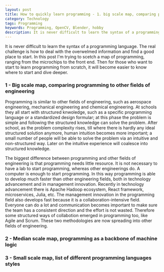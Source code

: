 ```yaml
---
layout: post
title: How to quickly learn programming - 1. big scale map, comparing programming to other fields of engineering
category: Technology
tags: Programming
keywords: Programming, OpenCV, Blender, hobby
description: It is never difficult to learn the syntax of a programming language. The real challenge is how to deal with the overwelmed information and find a good place to start. In this post I'm trying to scetch a map of programming, ranging from the microchips to the front end. Then for those who want to start to learn programming from scratch, it will become easier to know where to start and dive deeper.
---
```


It is never difficult to learn the syntax of a programming language. The real challenge is how to deal with the overwelmed information and find a good place to start. In this post I'm trying to scetch a map of programming, ranging from the microchips to the front end. Then for those who want to start to learn programming from scratch, it will become easier to know where to start and dive deeper.

### 1 - Big scale map, comparing programming to other fields of engineering
Programming is similar to other fields of engineering, such as aerospace engineering, mechanical engineering and chemical engineering. At schools they all start with structured knwoledge, such as a specific programming language or a standardized design formular; at this phase the problem is simple and following the structured knowledge can solve the problem. After school, as the problem complexity rises, till where there is hardly any ideal structured solution anymore, human intuition becomes more important; a small number of people will be able to solve the problem via an intuitive and non-structured way. Later on the intuitive experience will coalesce into structured knowledge.

The biggest difference between programming and other fields of engineering is that programming needs little resource. It is not necessary to have a lab to start programming, whereas other engineerings do. A computer is enough to start programming. In this way programming is able to develop much faster than other engineering fields, both in technology advancement and in management innovation. Recently in technology advancement there is Apache Hadoop ecosystem, React framework, microservices, Julia, etc. The management innovation in the programming field also develops fast because it is a collaboration-intensive field. Everyone can do a lot and communication becomes important to make sure the team has a consistent direction and the effort is not wasted. Therefore some structured ways of collabotion emerged in programming too, like Agile and Scrum. These two methodologies are now spreading into other fields of engineering.

### 2 - Median scale map, programming as a backbone of machine logic

### 3 - Small scale map, list of different programming languages styles
